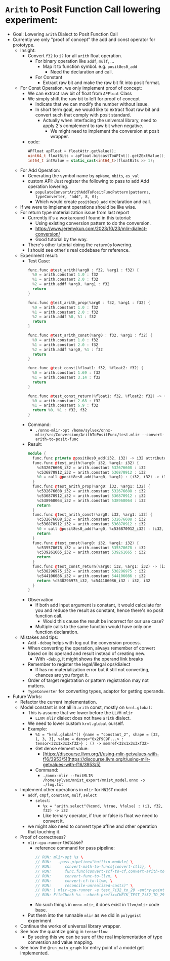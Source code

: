# `Arith` to Posit Function Call lowering experiment:

- Goal: Lowering `arith` Dialect to Posit Function Call
- Currently we only "proof of concept" the add and const operator for prototype.
	- Insight:
		- Convert `f32` to `i?` for all `arith` float operation.
			- For binary operation like `addf`, `mulf`, ...
				- Map it to function symbol. e.g. `posit8es0_add`
					- Need the declaration and call.
			- For Constant
				- Extract raw bit and make the raw bit fit into posit format.
	- For Const Operation, we only implement proof of concept:
		- We can extract raw bit of float from `APFloat` Class
		- We simply shift the raw bit to left for proof of concept
			- Indicate that we can modify the number without issue.
			- In short term goal, we would like to extract float raw bit and convert such that comply with posit standard.
				- Actually when interfacing the universal library, need to apply 2's complement to raw bit when negative.
					- We might need to implement the conversion at posit wrapper.
		- code:
			```cpp
			APFloat apFloat = floatAttr.getValue();
			uint64_t floatBits = apFloat.bitcastToAPInt().getZExtValue();
			int64_t intValue = static_cast<int64_t>(floatBits >> 1);
			```
	- For Add Operation:
		- Generating the symbol name by `opName`, `nbits`, `es_val`
		- custom API: Just register the following to pass to add Add operation lowering.
			- `populateConvertArithAddToPositFuncPattern(patterns, typeConverter, "add", 8, 0);`
			- Which would create `posit8es0_add` declaration and call.
	- If we were to implement operations should be like wise.
	- For return type materialization issue from last report
		- Currently it's a workaround I found in this tutorial:
			- Using existing conversion pattern to do the conversion.
			- https://www.jeremykun.com/2023/10/23/mlir-dialect-conversion/
			- Good tutorial by the way.
		- There's other tutorial doing the `returnOp` lowering.
		- I should see other's real codebase for reference.
	- Experiment result:
		- Test Case:
			```cpp
			func.func @test_arith(%arg0 : f32, %arg1 : f32) {
			  %0 = arith.constant 1.0 : f32
			  %1 = arith.constant 2.0 : f32
			  %2 = arith.addf %arg0, %arg1 : f32
			  return
			}
			
			func.func @test_arith_prop(%arg0 : f32, %arg1 : f32) {
			  %0 = arith.constant 1.0 : f32
			  %1 = arith.constant 2.0 : f32
			  %2 = arith.addf %0, %1 : f32
			  return
			}
			
			func.func @test_arith_const(%arg0 : f32, %arg1 : f32) {
			  %0 = arith.constant 1.0 : f32
			  %1 = arith.constant 2.0 : f32
			  %2 = arith.addf %arg0, %1 : f32
			  return
			}
			
			func.func @test_const(%float1: f32, %float2: f32) {
			  %0 = arith.constant 1.69 : f32
			  %1 = arith.constant 3.14 : f32
			  return
			}
			
			func.func @test_const_return(%float1: f32, %float2: f32) -> (f32, f32) {
			  %0 = arith.constant 2.68 : f32
			  %1 = arith.constant 6.9 : f32
			  return %0, %1 : f32, f32
			}
			```
		- Command: 
			- `./onnx-mlir-opt /home/sylvex/onnx-mlir/src/Conversion/ArithToPositFunc/test.mlir --convert-arith-to-posit-func`
		- Result:
			```cpp
			module {
			  func.func private @posit8es0_add(i32, i32) -> i32 attributes {llvm.readnone}
			  func.func @test_arith(%arg0: i32, %arg1: i32) {
			    %c532676608_i32 = arith.constant 532676608 : i32
			    %c536870912_i32 = arith.constant 536870912 : i32
			    %0 = call @posit8es0_add(%arg0, %arg1) : (i32, i32) -> i32                  return
			  }
			  func.func @test_arith_prop(%arg0: i32, %arg1: i32) {
			    %c532676608_i32 = arith.constant 532676608 : i32
			    %c536870912_i32 = arith.constant 536870912 : i32
			    %c538968064_i32 = arith.constant 538968064 : i32
			    return
			  }
			  func.func @test_arith_const(%arg0: i32, %arg1: i32) {
			    %c532676608_i32 = arith.constant 532676608 : i32
			    %c536870912_i32 = arith.constant 536870912 : i32
			    %0 = call @posit8es0_add(%arg0, %c536870912_i32) : (i32, i32) -> i32
			    return
			  }
			  func.func @test_const(%arg0: i32, %arg1: i32) {
			    %c535570678_i32 = arith.constant 535570678 : i32
			    %c539261665_i32 = arith.constant 539261665 : i32
			    return
			  }
			  func.func @test_const_return(%arg0: i32, %arg1: i32) -> (i32, i32) {
			    %c538296975_i32 = arith.constant 538296975 : i32
			    %c544106086_i32 = arith.constant 544106086 : i32
			    return %c538296975_i32, %c544106086_i32 : i32, i32
			  }
			}
			```
		- Observation
			- If both add input argument is constant, it would calculate for you and reduce the result as constant, hence there's no posit function call.
				- Would this cause the result be incorrect for our use case?
			- Multiple calls to the same function would have only one function declaration.
	- Mistakes and tips:
		- Add `-debug` helps with log out the conversion process.
		- When converting the operation, always remember of convert based on its operand and result instead of creating new.
			- With `-debug`, it might shows the operand link breaks
		- Remember to register the legal/illegal ops/dialect
			- If has no materialization error but it still not converting, chances are you forget it.
		- Order of target registration or pattern registration may not matters.
		- `TypeConverter` for converting types, adaptor for getting operands.
- Future Works:
	- Refactor the current implementation.
	- Model constant is not all in `arith` const, mostly on `krnl.global`:
		- This is assume that we lower before the `LLVM mlir`
			- `LLVM mlir` dialect does not have `arith` dialect.
		- We need to lower custom `krnl.global` ourself.
		- Example:
			- `%1 = "krnl.global"() {name = "constant_2", shape = [32, 1, 3, 3], value = dense<"0x2F9C9F...> : tensor<32x1x3x3xf32>} : () -> memref<32x1x3x3xf32>`
			- Get dense element value:
				- [https://discourse.llvm.org/t/using-mlir-getvalues-with-f16/3953/5](https://discourse.llvm.org/t/using-mlir-getvalues-with-f16/3953/5)
			- Command:
				- `./onnx-mlir --EmitMLIR /home/sylvex/mnist_export/mnist_model.onnx -o ./log.txt`
	- Implement other operations in `mlir` for `MNIST` model
		- `addf`, `cmpf`, `constant`, `mulf`, `select`
			- `select`: 
				- `%x = "arith.select"(%cond, %true, %false) : (i1, f32, f32) -> i32`
				- Like ternary operator, if true or false is float we need to convert it.
		- we might also need to convert type affine and other operation that touching it.
	- Proof of correctness?
		- `mlir-cpu-runner` testcase?
			- reference command for pass pipeline:
				```cpp
				// RUN: mlir-opt %s \
				// RUN:   -pass-pipeline="builtin.module( \
				// RUN:      convert-math-to-funcs{convert-ctlz}, \
				// RUN:      func.func(convert-scf-to-cf,convert-arith-to-llvm), \
				// RUN:      convert-func-to-llvm, \
				// RUN:      convert-cf-to-llvm, \
				// RUN:      reconcile-unrealized-casts)" \
				// RUN: | mlir-cpu-runner -e test_7i32_to_29 -entry-point-result=i32 > %t
				// RUN: FileCheck %s --check-prefix=CHECK_TEST_7i32_TO_29 < %t
				```
			- No such things in `onnx-mlir`, it does exist in `llvm/mlir` code base.
		- Put them into the runnable `mlir` as we did in `polygeist` experiment
	- Continue the works of universal library wrapper.
	- See how the quantize going in `tensorflow`.
		- By seeing this we can be sure of the real implementation of type conversion and value mapping.
	- See how the `@run_main_graph` for entry point of a model get implemented.
